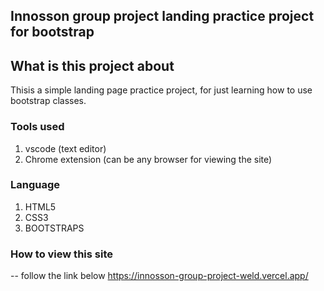## Innosson group project landing practice project for bootstrap

## What is this project about
Thisis a simple landing page practice project,
for just learning how to use bootstrap classes.

### Tools used
1) vscode (text editor)
2) Chrome extension (can be any browser for viewing the site)

### Language
1) HTML5
2) CSS3
3) BOOTSTRAPS


### How to view this site
-- follow the link below 
    https://innosson-group-project-weld.vercel.app/ 